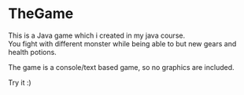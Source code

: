 # TheGame

This is a Java game which i created in my java course.  
You fight with different monster while being able to but new gears and health potions.  
  
The game is a console/text based game, so no graphics are included.  

Try it :)
